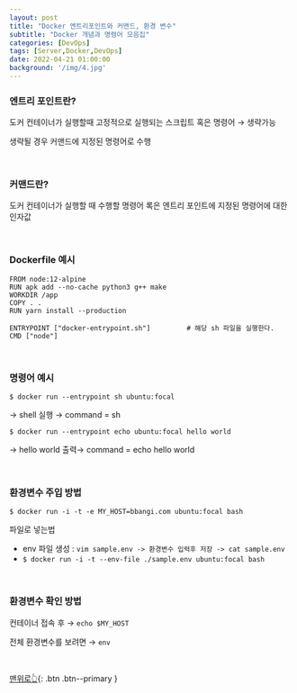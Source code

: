 ```yaml
---
layout: post
title: "Docker 엔트리포인트와 커맨드, 환경 변수"
subtitle: "Docker 개념과 명령어 모음집"
categories: [DevOps]
tags: [Server,Docker,DevOps]
date: 2022-04-21 01:00:00
background: '/img/4.jpg'
---
```


### 엔트리 포인트란?

도커 컨테이너가 실행할때 고정적으로 실행되는 스크립트 혹은 명령어 →  생략가능

생략될 경우 커맨드에 지정된 명령어로 수행

<br>

### 커맨드란?

도커 컨테이너가 실행할 때 수행할 명령어 록은 엔트리 포인트에 지정된 명령어에 대한 인자값

<br>

### Dockerfile 예시

```docker
FROM node:12-alpine
RUN apk add --no-cache python3 g++ make
WORKDIR /app
COPY . .
RUN yarn install --production

ENTRYPOINT ["docker-entrypoint.sh"]         # 해당 sh 파일을 실행한다.
CMD ["node"]
```

<br>

### 명령어 예시

`$ docker run --entrypoint sh ubuntu:focal`

→ shell 실행 → command = sh

`$ docker run --entrypoint echo ubuntu:focal hello world`

→ hello world 출력→ command = echo hello world

<br>

### 환경변수 주입 방법

`$ docker run -i -t -e MY_HOST=bbangi.com ubuntu:focal bash`

파일로 넣는법

- env 파일 생성 : `vim sample.env -> 환경변수 입력후 저장 -> cat sample.env`
- `$ docker run -i -t --env-file ./sample.env ubuntu:focal bash`

<br>

### 환경변수 확인 방법

컨테이너 접속 후 →  `echo $MY_HOST`

전체 환경변수를 보려면 → `env`

<br>

[맨위로👆](#){: .btn .btn--primary }

